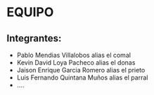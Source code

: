 # EQUIPO <Bandona>


## Integrantes:

* Pablo Mendias Villalobos alias el comal
* Kevin David Loya Pacheco alias el donas
* Jaison Enrique Garcia Romero alias el prieto
* Luis Fernando Quintana Muños alias el parral
* ....




